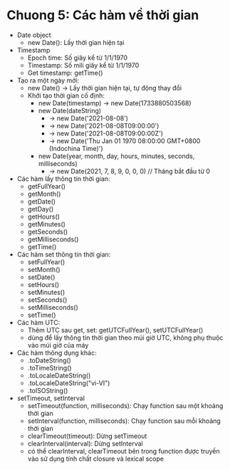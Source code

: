 # Chuong 5: Các hàm về thời gian

- Date object
  - new Date(): Lấy thời gian hiện tại
- Timestamp
  - Epoch time: Số giây kể từ 1/1/1970
  - Timestamp: Số mili giây kể từ 1/1/1970
  - Get timestamp: getTime()
- Tạo ra một ngày mới:
  - new Date() -> Lấy thời gian hiện tại, tự động thay đổi
  - Khởi tạo thời gian cố định:
    - new Date(timestamp) -> new Date(1733880503568)
    - new Date(dateString)
      - -> new Date('2021-08-08')
      - -> new Date('2021-08-08T09:00:00')
      - -> new Date('2021-08-08T09:00:00Z')
      - -> new Date('Thu Jan 01 1970 08:00:00 GMT+0800 (Indochina Time)')
    - new Date(year, month, day, hours, minutes, seconds, milliseconds)
      - -> new Date(2021, 7, 8, 9, 0, 0, 0) // Tháng bắt đầu từ 0
- Các hàm lấy thông tin thời gian:
  - getFullYear()
  - getMonth()
  - getDate()
  - getDay()
  - getHours()
  - getMinutes()
  - getSeconds()
  - getMilliseconds()
  - getTime()
- Các hàm set thông tin thời gian:
  - setFullYear()
  - setMonth()
  - setDate()
  - setHours()
  - setMinutes()
  - setSeconds()
  - setMilliseconds()
  - setTime()
- Các hàm UTC:
  - Thêm UTC sau get, set: getUTCFullYear(), setUTCFullYear()
  - dùng để lấy thông tin thời gian theo múi giờ UTC, không phụ thuộc vào múi giờ của máy
- Các hàm thông dụng khác:
  - <Date>.toDateString()
  - <Date>.toTimeString()
  - <Date>.toLocaleDateString()
  - <Date>.toLocaleDateString("vi-VI")
  - <Date>.toISOString()
- setTimeout, setInterval
  - setTimeout(function, milliseconds): Chạy function sau một khoảng thời gian
  - setInterval(function, milliseconds): Chạy function sau mỗi khoảng thời gian
  - clearTimeout(timeout): Dừng setTimeout
  - clearInterval(interval): Dừng setInterval
  - có thể clearInterval, clearTimeout bên trong function được truyền vào sử dụng tính chất closure và lexical scope
